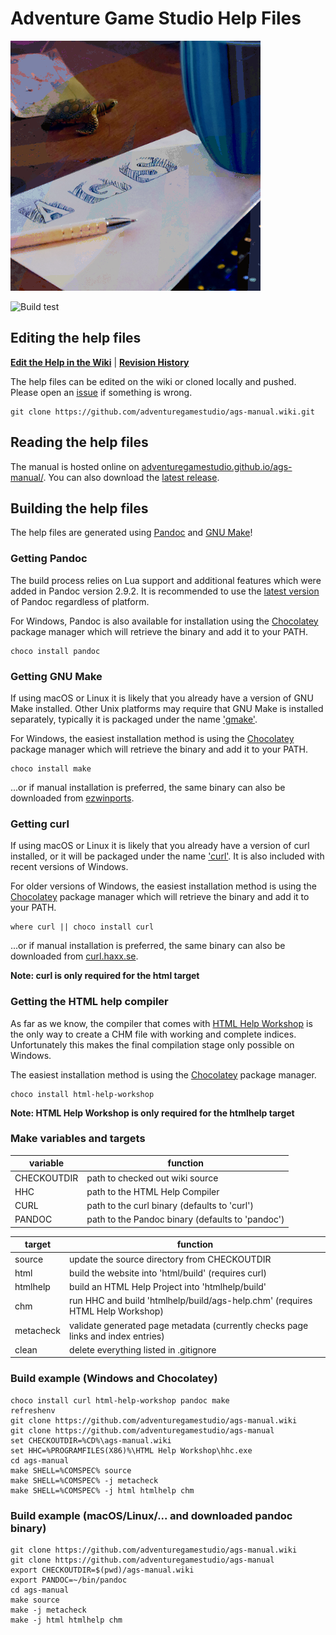 # Adventure Game Studio Help Files

![](ags-manual-readme.png)

![Build test](https://github.com/adventuregamestudio/ags-manual/workflows/Build%20test/badge.svg)

## Editing the help files

[**Edit the Help in the Wiki**](https://github.com/adventuregamestudio/ags-manual/wiki) | [**Revision History**](https://github.com/adventuregamestudio/ags-manual/wiki/_history)

The help files can be edited on the wiki or cloned locally and pushed. Please open an [issue](https://github.com/adventuregamestudio/ags-manual/issues) if something is wrong.

    git clone https://github.com/adventuregamestudio/ags-manual.wiki.git

## Reading the help files

The manual is hosted online on [adventuregamestudio.github.io/ags-manual/](https://adventuregamestudio.github.io/ags-manual/). You can also download the [latest release](https://github.com/adventuregamestudio/ags-manual/releases/latest).

## Building the help files

The help files are generated using [Pandoc](https://pandoc.org/) and [GNU Make](https://www.gnu.org/software/make/)!

### Getting Pandoc

The build process relies on Lua support and additional features which were added in Pandoc version 2.9.2. It is recommended to use the [latest version](https://github.com/jgm/pandoc/releases/latest) of Pandoc regardless of platform.

For Windows, Pandoc is also available for installation using the [Chocolatey](https://chocolatey.org/) package manager which will retrieve the binary and add it to your PATH.

    choco install pandoc

### Getting GNU Make

If using macOS or Linux it is likely that you already have a version of GNU Make installed. Other Unix platforms may require that GNU Make is installed separately, typically it is packaged under the name ['gmake'](http://pkgsrc.se/devel/gmake).

For Windows, the easiest installation method is using the [Chocolatey](https://chocolatey.org/) package manager which will retrieve the binary and add it to your PATH.

    choco install make

...or if manual installation is preferred, the same binary can also be downloaded from [ezwinports](https://sourceforge.net/projects/ezwinports/).

### Getting curl

If using macOS or Linux it is likely that you already have a version of curl installed, or it will be packaged under the name ['curl'](http://pkgsrc.se/www/curl). It is also included with recent versions of Windows.

For older versions of Windows, the easiest installation method is using the [Chocolatey](https://chocolatey.org/) package manager which will retrieve the binary and add it to your PATH.

    where curl || choco install curl

...or if manual installation is preferred, the same binary can also be downloaded from [curl.haxx.se](https://curl.haxx.se/windows/).

**Note: curl is only required for the html target**

### Getting the HTML help compiler

As far as we know, the compiler that comes with [HTML Help Workshop](http://go.microsoft.com/fwlink/?LinkId=14188) is the only way to create a CHM file with working and complete indices. Unfortunately this makes the final compilation stage only possible on Windows.

The easiest installation method is using the [Chocolatey](https://chocolatey.org/) package manager.

    choco install html-help-workshop

**Note: HTML Help Workshop is only required for the htmlhelp target**

### Make variables and targets

variable | function
--- | ---
CHECKOUTDIR | path to checked out wiki source
HHC | path to the HTML Help Compiler
CURL | path to the curl binary (defaults to 'curl')
PANDOC | path to the Pandoc binary (defaults to 'pandoc')

target | function
--- | ---
source | update the source directory from CHECKOUTDIR
html | build the website into 'html/build' (requires curl)
htmlhelp | build an HTML Help Project into 'htmlhelp/build'
chm | run HHC and build 'htmlhelp/build/ags-help.chm' (requires HTML Help Workshop)
metacheck | validate generated page metadata (currently checks page links and index entries)
clean | delete everything listed in .gitignore

### Build example (Windows and Chocolatey)

    choco install curl html-help-workshop pandoc make
    refreshenv
    git clone https://github.com/adventuregamestudio/ags-manual.wiki
    git clone https://github.com/adventuregamestudio/ags-manual
    set CHECKOUTDIR=%CD%\ags-manual.wiki
    set HHC=%PROGRAMFILES(X86)%\HTML Help Workshop\hhc.exe
    cd ags-manual
    make SHELL=%COMSPEC% source
    make SHELL=%COMSPEC% -j metacheck
    make SHELL=%COMSPEC% -j html htmlhelp chm

### Build example (macOS/Linux/... and downloaded pandoc binary)

    git clone https://github.com/adventuregamestudio/ags-manual.wiki
    git clone https://github.com/adventuregamestudio/ags-manual
    export CHECKOUTDIR=$(pwd)/ags-manual.wiki
    export PANDOC=~/bin/pandoc
    cd ags-manual
    make source
    make -j metacheck
    make -j html htmlhelp chm
